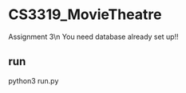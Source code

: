 # CS3319_MovieTheatre
  Assignment 3\n
  You need database already set up!!
## run
  python3 run.py
